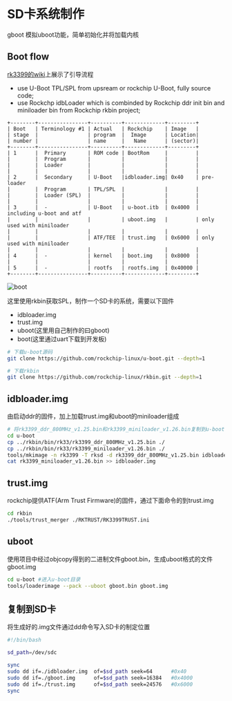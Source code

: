 
# SD卡系统制作

gboot 模拟uboot功能，简单初始化并将加载内核  

## Boot flow

[rk3399的wiki](http://opensource.rock-chips.com/wiki_Boot_option)上展示了引导流程

- use U-Boot TPL/SPL from upsream or rockchip U-Boot, fully source code;
- use Rockchp idbLoader which is combinded by Rockchip ddr init bin and miniloader bin from Rockchip rkbin project;

```empty
+--------+----------------+----------+-------------+---------+
| Boot   | Terminology #1 | Actual   | Rockchip    | Image   |
| stage  |                | program  |  Image      | Location|
| number |                | name     |   Name      | (sector)|
+--------+----------------+----------+-------------+---------+
| 1      |  Primary       | ROM code | BootRom     |         |
|        |  Program       |          |             |         |
|        |  Loader        |          |             |         |
|        |                |          |             |         |
| 2      |  Secondary     | U-Boot   |idbloader.img| 0x40    | pre-loader
|        |  Program       | TPL/SPL  |             |         |
|        |  Loader (SPL)  |          |             |         |
|        |                |          |             |         |
| 3      |  -             | U-Boot   | u-boot.itb  | 0x4000  | including u-boot and atf
|        |                |          | uboot.img   |         | only used with miniloader
|        |                |          |             |         |
|        |                | ATF/TEE  | trust.img   | 0x6000  | only used with miniloader
|        |                |          |             |         |
| 4      |  -             | kernel   | boot.img    | 0x8000  |
|        |                |          |             |         |
| 5      |  -             | rootfs   | rootfs.img  | 0x40000 |
+--------+----------------+----------+-------------+---------+
```

![boot](http://opensource.rock-chips.com/wiki_File:Rockchip_bootflow20181122.jpg)

这里使用rkbin获取SPL，制作一个SD卡的系统，需要以下固件

- idbloader.img
- trust.img
- uboot(这里用自己制作的曰gboot)
- boot(这里通过uart下载到开发板)

```bash
# 下载u-boot源码
git clone https://github.com/rockchip-linux/u-boot.git --depth=1

# 下载rkbin
git clone https://github.com/rockchip-linux/rkbin.git --depth=1
```

## idbloader.img

由启动ddr的固件，加上加载trust.img和uboot的miniloader组成

```bash
# 将rk3399_ddr_800MHz_v1.25.bin和rk3399_miniloader_v1.26.bin复制到u-boot目录下
cd u-boot
cp ../rkbin/bin/rk33/rk3399_ddr_800MHz_v1.25.bin ./
cp ../rkbin/bin/rk33/rk3399_miniloader_v1.26.bin ./
tools/mkimage -n rk3399 -T rksd -d rk3399_ddr_800MHz_v1.25.bin idbloader.img
cat rk3399_miniloader_v1.26.bin >> idbloader.img
```

## trust.img

rockchip提供ATF(Arm Trust Firmware)的固件，通过下面命令的到trust.img

```bash
cd rkbin
./tools/trust_merger ./RKTRUST/RK3399TRUST.ini
```

## uboot

使用项目中经过objcopy得到的二进制文件gboot.bin，生成uboot格式的文件gboot.img

```bash
cd u-boot #进入u-boot目录
tools/loaderimage --pack --uboot gboot.bin gboot.img
```

## 复制到SD卡

将生成好的.img文件通过dd命令写入SD卡的制定位置

```bash
#!/bin/bash

sd_path=/dev/sdc

sync
sudo dd if=./idbloader.img  of=$sd_path seek=64      #0x40
sudo dd if=./gboot.img      of=$sd_path seek=16384   #0x4000
sudo dd if=./trust.img      of=$sd_path seek=24576   #0x6000
sync
```
